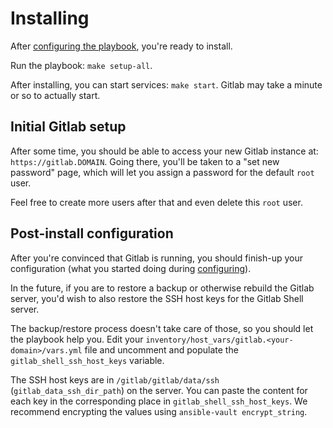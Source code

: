 # Installing

After [configuring the playbook](configuring-playbook.md), you're ready to install.

Run the playbook: `make setup-all`.

After installing, you can start services: `make start`.
Gitlab may take a minute or so to actually start.


## Initial Gitlab setup

After some time, you should be able to access your new Gitlab instance at: `https://gitlab.DOMAIN`.
Going there, you'll be taken to a "set new password" page, which will let you assign a password for the default `root` user.

Feel free to create more users after that and even delete this `root` user.


## Post-install configuration

After you're convinced that Gitlab is running, you should finish-up your configuration (what you started doing during [configuring](configuring-playbook.md)).

In the future, if you are to restore a backup or otherwise rebuild the Gitlab server, you'd wish to also restore the SSH host keys for the Gitlab Shell server.

The backup/restore process doesn't take care of those, so you should let the playbook help you.
Edit your `inventory/host_vars/gitlab.<your-domain>/vars.yml` file and uncomment and populate the `gitlab_shell_ssh_host_keys` variable.

The SSH host keys are in `/gitlab/gitlab/data/ssh` (`gitlab_data_ssh_dir_path`) on the server.
You can paste the content for each key in the corresponding place in `gitlab_shell_ssh_host_keys`.
We recommend encrypting the values using `ansible-vault encrypt_string`.
